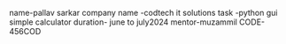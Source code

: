 name-pallav sarkar
company name -codtech it solutions 
task -python gui simple calculator 
duration- june to july2024
mentor-muzammil
CODE-456COD

